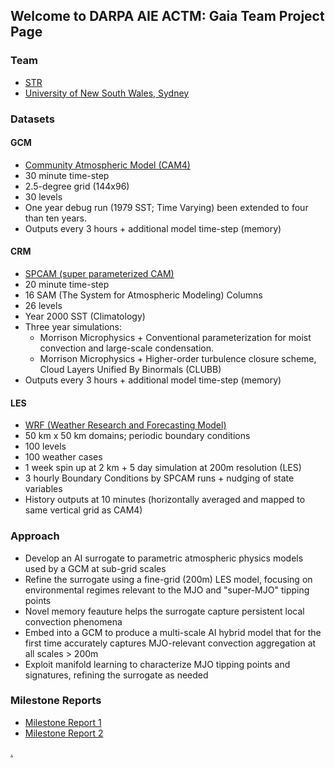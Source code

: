 ## Welcome to DARPA AIE ACTM: Gaia Team Project Page

### Team
- [STR](str.us)
- [University of New South Wales, Sydney](https://www.ccrc.unsw.edu.au/ccrc-team/academic-research/steven-sherwood)

### Datasets
#### GCM
- [Community Atmospheric Model (CAM4)](https://www.cesm.ucar.edu/models/ccsm4.0/cam/)
- 30 minute time-step
- 2.5-degree grid (144x96)
- 30 levels
- One year debug run (1979 SST; Time Varying) been extended to four than ten years.
- Outputs every 3 hours + additional model time-step (memory)

#### CRM
- [SPCAM (super parameterized CAM)](https://ncar.github.io/CAM/doc/build/html/users_guide/atmospheric-configurations.html#super-parameterized-cam-spcam)
- 20 minute time-step
- 16 SAM (The System for Atmospheric Modeling) Columns
- 26 levels
- Year 2000 SST (Climatology)
- Three year simulations:
  -  Morrison Microphysics + Conventional parameterization for moist convection and large-scale condensation.
  - Morrison Microphysics + Higher-order turbulence closure scheme, Cloud Layers Unified By Binormals (CLUBB)
- Outputs every 3 hours + additional model time-step (memory)

#### LES
- [WRF (Weather Research and Forecasting Model)](https://www2.mmm.ucar.edu/wrf/users/model_overview.html)
- 50 km x 50 km domains; periodic boundary conditions
- 100 levels
- 100 weather cases
- 1 week spin up at 2 km + 5 day simulation at 200m resolution (LES)
- 3 hourly Boundary Conditions by SPCAM runs + nudging of state variables
- History outputs at 10 minutes (horizontally averaged and mapped to same vertical grid as CAM4)


### Approach
- Develop an AI surrogate to parametric atmospheric physics models used by a GCM at sub-grid scales
- Refine the surrogate using a fine-grid (200m) LES model, focusing on environmental regimes relevant to the MJO and "super-MJO" tipping points
- Novel memory feauture helps the surrogate capture persistent local convection phenomena
- Embed into a GCM to produce a multi-scale AI hybrid model that for the first time accurately captures MJO-relevant convection aggregation at all scales > 200m
- Exploit manifold learning to characterize MJO tipping points and signatures, refining the surrogate as needed

### Milestone Reports

- [Milestone Report 1](milestone_report_1.pdf)
- [Milestone Report 2](milestone_report_2.pdf)


[.](sdfhj32fsfva/results.md)
